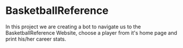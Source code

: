 # BasketballReference
In this project we are creating a bot to navigate us to the BasketballReference Website, choose a player from it's home page and print his/her career stats.
